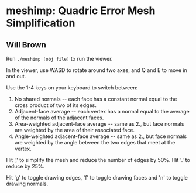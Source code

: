 meshimp: Quadric Error Mesh Simplification
=======
Will Brown
---

Run `./meshimp [obj file]` to run the viewer.

In the viewer, use WASD to rotate around two axes, and Q and E to move in and
out.

Use the 1-4 keys on your keyboard to switch between:
1. No shared normals -- each face has a constant normal equal to the cross
   product of two of its edges.
2. Adjacent-face average -- each vertex has a normal equal to the average of the
   normals of the adjacent faces.
3. Area-weighted adjacent-face average -- same as 2., but face normals are
   weighted by the area of their associated face.
4. Angle-weighted adjacent-face average -- same as 2., but face normals are
   weighted by the angle between the two edges that meet at the vertex.

Hit ',' to simplify the mesh and reduce the number of edges by 50%. Hit '.' to
reduce by 25%.

Hit 'g' to toggle drawing edges, 'f' to toggle drawing faces and 'n' to toggle
drawing normals.
